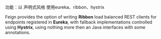 

功能：以 声明式风格 使用eureka、ribbon、hystrix



Feign provides the option of writing **Ribbon** load balanced REST clients for endpoints registered in **Eureka**, with fallback implementations controlled using **Hystrix**, using nothing more then an Java interfaces with some annotations.

